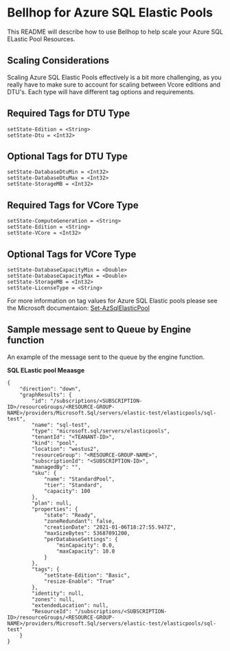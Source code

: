 # Bellhop for Azure SQL Elastic Pools
This README will describe how to use Bellhop to help scale your Azure SQL ELastic Pool Resources.

## Scaling Considerations
Scaling Azure SQL Elastic Pools effectively is a bit more challenging, as you really have to make sure to account for scaling between Vcore editions and DTU's. Each type will have different tag options and requirements.

## Required Tags for DTU Type
```
setState-Edition = <String>
setState-Dtu = <Int32>
```

## Optional Tags for DTU Type
```
setState-DatabaseDtuMin = <Int32>
setState-DatabaseDtuMax = <Int32>
setState-StorageMB = <Int32>
```

## Required Tags for VCore Type
```
setState-ComputeGeneration = <String>
setState-Edition = <String>
setState-VCore = <Int32>
```

## Optional Tags for VCore Type
```
setState-DatabaseCapacityMin = <Double>
setState-DatabaseCapacityMax = <Double>
setState-StorageMB = <Int32>
setState-LicenseType = <String>
```

For more information on tag values for Azure SQL Elastic pools please see the Microsoft documentaion: [Set-AzSqlElasticPool](https://docs.microsoft.com/en-us/powershell/module/az.sql/set-azsqlelasticpool?view=azps-5.4.0)


## Sample message sent to Queue by Engine function
An example of the message sent to the queue by the engine function.

**SQL ELastic pool Meaasge**
```
{
    "direction": "down",
    "graphResults": {
        "id": "/subscriptions/<SUBSCRIPTION-ID>/resourceGroups/<RESOURCE-GROUP-NAME>/providers/Microsoft.Sql/servers/elastic-test/elasticpools/sql-test",
        "name": "sql-test",
        "type": "microsoft.sql/servers/elasticpools",
        "tenantId": "<TEANANT-ID>",
        "kind": "pool",
        "location": "westus2",
        "resourceGroup": "<RESOURCE-GROUP-NAME>",
        "subscriptionId": "<SUBSCRIPTION-ID>",
        "managedBy": "",
        "sku": {
            "name": "StandardPool",
            "tier": "Standard",
            "capacity": 100
        },
        "plan": null,
        "properties": {
            "state": "Ready",
            "zoneRedundant": false,
            "creationDate": "2021-01-06T18:27:55.947Z",
            "maxSizeBytes": 53687091200,
            "perDatabaseSettings": {
                "minCapacity": 0.0,
                "maxCapacity": 10.0
            }
        },
        "tags": {
            "setState-Edition": "Basic",
            "resize-Enable": "True"
        },
        "identity": null,
        "zones": null,
        "extendedLocation": null,
        "ResourceId": "/subscriptions/<SUBSCRIPTION-ID>/resourceGroups/<RESOURCE-GROUP-NAME>/providers/Microsoft.Sql/servers/elastic-test/elasticpools/sql-test"
    }
}
```
